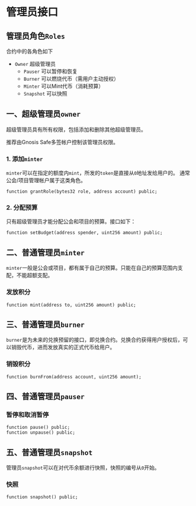 # 管理员接口

## 管理员角色`Roles`

合约中的各角色如下
- `Owner` 超级管理员
  - `Pauser` 可以暂停和恢复
  - `Burner` 可以燃烧代币（需用户主动授权）
  - `Minter` 可以Mint代币（消耗预算）
  - `Snapshot` 可以快照

## 一、超级管理员`owner`

超级管理员具有所有权限，包括添加和删除其他超级管理员。

推荐由Gnosis Safe多签帐户控制该管理员权限。

### 1. 添加`minter`

`minter`可以在指定的额度内`mint`，所发的`token`是直接从`0`地址发给用户的。
通常公会/项目管理帐户属于这类角色。

```solidity
function grantRole(bytes32 role, address account) public;
```

### 2. 分配预算

只有超级管理员才能分配公会和项目的预算。接口如下：
```solidity
function setBudget(address spender, uint256 amount) public;
```

## 二、普通管理员`minter`

`minter`一般是公会或项目，都有属于自己的预算。只能在自己的预算范围内支配，不能超额支配。

### 发放积分

```solidity
function mint(address to, uint256 amount) public;
```

## 三、普通管理员`burner`

`burner`是为未来的兑换预留的接口，即兑换合约。兑换合约获得用户授权后，可以销毁代币，进而发放真实的正式代币给用户。

### 销毁积分

```solidity
function burnFrom(address account, uint256 amount);
```

## 四、普通管理员`pauser`

### 暂停和取消暂停

```solidity
function pause() public;
function unpause() public;
```

## 五、普通管理员`snapshot`

管理员`snapshot`可以在对代币余额进行快照，快照的编号从`0`开始。

### 快照
```solidity
function snapshot() public;
```
